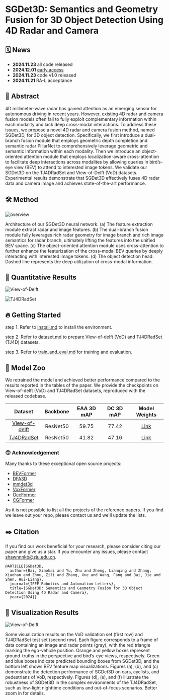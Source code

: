 # SGDet3D: Semantics and Geometry Fusion for 3D Object Detection Using 4D Radar and Camera

## 🗓️ News
- **2024.11.23** all code released
- **2024.12.01** [early access](https://ieeexplore.ieee.org/document/10783046/)
- **2024.11.23** code v1.0 released
- **2024.11.21** RA-L acceptance

## 📜 Abstract
 
4D millimeter-wave radar has gained attention as an emerging sensor for autonomous driving in recent years. However, existing 4D radar and camera fusion models often fail to fully exploit complementary information within each modality and lack deep cross-modal interactions. To address these issues, we propose a novel 4D radar and camera fusion method, named SGDet3D, for 3D object detection. Specifically, we first introduce a dual-branch fusion module that employs geometric depth completion and semantic radar PillarNet to comprehensively leverage geometric and semantic information within each modality. Then we introduce an object-oriented attention module that employs localization-aware cross-attention to facilitate deep interactions across modalites by allowing queries in bird’s-eye view (BEV) to attend to interested image tokens. We validate our SGDet3D on the TJ4DRadSet and View-of-Delft (VoD) datasets. Experimental results demonstrate that SGDet3D effectively fuses 4D radar data and camera image and achieves state-of-the-art performance.

## 🛠️ Method

![overview](./docs/all_Figures/Framework.png)

Architecture of our SGDet3D neural network. (a) The feature extraction module extract radar and image features. (b) The dual-branch fusion module fully leverages rich radar geometry for image branch and rich image semantics for radar branch, ultimately lifting the features into the unified BEV space. (c) The object-oriented attention module uses cross-attention to further enhance the featurization of the cross-modal BEV queries by deeply interacting with interested image tokens. (d) The object detection head. Dashed line represents the deep utilization of cross-modal information.

## 🍁 Quantitative Results

![View-of-Delft](./docs/all_Figures/Tab-VoD.png)

![TJ4DRadSet ](./docs/all_Figures/Tab-TJ4D.png)

## 🔥 Getting Started

step 1. Refer to [Install.md](./docs/Guidance/Install.md) to install the environment.

step 2. Refer to [dataset.md](./docs/Guidance/dataset.md) to prepare View-of-delft (VoD) and TJ4DRadSet (TJ4D) datasets.

step 3. Refer to [train_and_eval.md](./docs/Guidance/train_and_eval.md) for training and evaluation.

## 🚀 Model Zoo

We retrained the model and achieved better performance compared to the results reported in the tables of the paper. We provide the checkpoints on View-of-delft (VoD) and TJ4DRadSet datasets, reproduced with the released codebase.

|                           Dataset                            | Backbone | EAA 3D mAP | DC 3D mAP |                        Model Weights                         |
| :----------------------------------------------------------: | :------: | :--------: | :-------: | :----------------------------------------------------------: |
| [View-of-delft](projects/SGDet3D/configs/vod-SGDet3D_det3d_2x4_12e.py) | ResNet50 |   59.75    |   77.42   | [Link](https://github.com/shawnnnkb/SGDet3D-release/releases/download/v1.0/final_ckpt.zip) |
| [TJ4DRadSet](projects/SGDet3D/configs/TJ4D-SGDet3D_det3d_2x4_12e.py) | ResNet50 |   41.82    |   47.16   | [Link](https://github.com/shawnnnkb/SGDet3D-release/releases/download/v1.0/final_ckpt.zip) |

### 😙 Acknowledgement

Many thanks to these exceptional open source projects:
- [BEVFormer](https://github.com/fundamentalvision/BEVFormer)
- [DFA3D](https://github.com/IDEA-Research/3D-deformable-attention.git)
- [mmdet3d](https://github.com/open-mmlab/mmdetection3d)
- [VoxFormer](https://github.com/NVlabs/VoxFormer.git)
- [OccFormer](https://github.com/zhangyp15/OccFormer.git)
- [CGFormer](https://github.com/pkqbajng/CGFormer)

As it is not possible to list all the projects of the reference papers. If you find we leave out your repo, please contact us and we'll update the lists.

## ✒️ Citation

If you find our work beneficial for your research, please consider citing our paper and give us a star. If you encounter any issues, please contact shawnnnkb@zju.edu.cn.
```
@ARTICLE{SGDet3D,
  author={Bai, Xiaokai and Yu, Zhu and Zheng, Lianqing and Zhang, Xiaohan and Zhou, Zili and Zhang, Xue and Wang, Fang and Bai, Jie and Shen, Hui-Liang},
  journal={IEEE Robotics and Automation Letters}, 
  title={SGDet3D: Semantics and Geometry Fusion for 3D Object Detection Using 4D Radar and Camera}, 
  year={2024}}
```
## 🐸 Visualization Results

![View-of-Delft](./docs/all_Figures/Visualization.png)

Some visualization results on the VoD validation set (first row) and TJ4DRadSet test set (second row). Each figure corresponds to a frame of data containing an image and radar points (gray), with the red triangle marking the ego-vehicle position. Orange and yellow boxes represent ground-truths in the perspective and bird’s-eye views, respectively. Green and blue boxes indicate predicted bounding boxes from SGDet3D, and the bottom left shows BEV feature map visualizations. Figures (a), (b), and (c) demonstrate the detection performance of SGDet3D on cars, cyclists, and pedestrians of VoD, respectively. Figures (d), (e), and (f) illustrate the robustness of SGDet3D in the complex environments of the TJ4DRadSet, such as low-light nighttime conditions and out-of-focus scenarios. Better zoom in for details.

